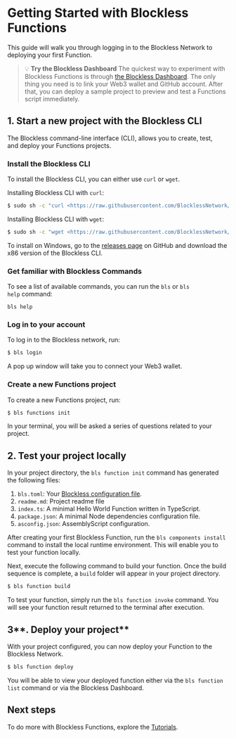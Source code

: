 # Getting Started with Blockless Functions

This guide will walk you through logging in to the Blockless Network to deploying your first Function. 


>💡 **Try the Blockless Dashboard**
>The quickest way to experiment with Blockless Functions is through [the Blockless Dashboard](https://dashboard/blockless.network). The only thing you need is to link your Web3 wallet and GitHub account. After that, you can deploy a sample project to preview and test a Functions script immediately.



## **[](https://developers.cloudflare.com/workers/get-started/guide/#1-start-a-new-project-with-wrangler-the-workers-cli)1. Start a new project with the Blockless CLI**

The Blockless command-line interface (CLI), allows you to create, test, and deploy your Functions projects.

### Install the Blockless CLI

To install the Blockless CLI, you can either use `curl` or `wget`.

Installing Blockless CLI with `curl`:

```bash
$ sudo sh -c "curl <https://raw.githubusercontent.com/BlocklessNetwork/cli/main/download.sh> | bash"
```

Installing Blockless CLI  with `wget`:

```bash
$ sudo sh -c "wget <https://raw.githubusercontent.com/BlocklessNetwork/cli/main/download.sh> -v -O download.sh; chmod +x download.sh; ./download.sh; rm -rf download.sh"
```

To install on Windows, go to the [releases page](https://github.com/blocklessnetwork/cli/releases) on GitHub and download the x86 version of the Blockless CLI. 

### **Get familiar with Blockless Commands**

To see a list of available commands, you can run the `bls` or `bls help` command:

```
bls help
```

### Log in to your account

To log in to the Blockless network, run:

```bash
$ bls login
```

A pop up window will take you to connect your Web3 wallet.

### Create a new Functions project

To create a new Functions project, run:

```bash
$ bls functions init
```

In your terminal, you will be asked a series of questions related to your project. 

## 2. Test your project locally

In your project directory, the `bls function init` command has generated the following files:

1. `bls.toml`: Your [Blockless configuration file](https://www.notion.so/functions-function-manifest-e8e4f486302c417981e617bddfa1b7aa).
2. `readme.md`: Project readme file
3. `index.ts`: A minimal Hello World Function written in TypeScript.
4. `package.json`: A minimal Node dependencies configuration file. 
5. `asconfig.json`: AssemblyScript configuration.

After creating your first Blockless Function, run the `bls components install` command to install the local runtime environment. This will enable you to test your function locally.

Next, execute the following command to build your function. Once the build sequence is complete, a `build` folder will appear in your project directory.

```bash
$ bls function build
```

To test your function, simply run the `bls function invoke` command. You will see your function result returned to the terminal after execution.

## 3**. Deploy your project**

With your project configured, you can now deploy your Function to the Blockless Network. 

```bash
$ bls function deploy
```

You will be able to view your deployed function either via the `bls function list` command or via the Blockless Dashboard.

## **[](https://developers.cloudflare.com/workers/get-started/guide/#next-steps)Next steps**

To do more with Blockless Functions, explore the [Tutorials](https://www.notion.so/functions-tutorials-f6e4a4469dee4d66bf02d05830ac360a).